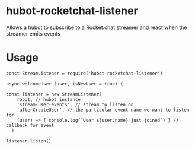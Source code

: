 # hubot-rocketchat-listener
Allows a hubot to subscribe to a Rocket.chat streamer and react when the streamer emits events

# Usage

```
const StreamListener = require('hubot-rocketchat-listener')

async welcomeUser (user, isNewUser = true) {

const listener = new StreamListener(
    robot, // hubot instance
    'stream-user-events', // stream to listen on
    'afterCreateUser', // the particular event name we want to listen for
    (user) => { console.log(`User ${user.name} just joined`) } // callback for event
  )
  
listener.listen()
```
